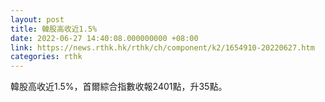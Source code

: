 ```yaml
---
layout: post
title: 韓股高收近1.5%
date: 2022-06-27 14:40:08.000000000 +08:00
link: https://news.rthk.hk/rthk/ch/component/k2/1654910-20220627.htm
categories: rthk
---
```


韓股高收近1.5%，首爾綜合指數收報2401點，升35點。
